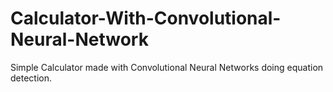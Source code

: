 # Calculator-With-Convolutional-Neural-Network
Simple Calculator made with Convolutional Neural Networks doing equation detection.
